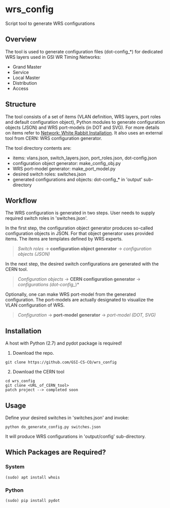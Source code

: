 # wrs_config
Script tool to generate WRS configurations

## Overview

The tool is used to generate configuration files (dot-config_*) for dedicated WRS layers used in GSI WR Timing Networks:
- Grand Master
- Service
- Local Master
- Distribution
- Access

## Structure

The tool consists of a set of items (VLAN definition, WRS layers, port roles and default configuration object), Python modules to generate configuration objects (JSON) and WRS port-models (in DOT and SVG). For more details on items refer to [Network: White Rabbit Installation](https://www-acc.gsi.de/wiki/Timing/Intern/TimingSystemNetworkWRInstallation). It also uses an external tool from CERN: WRS configuration generator.

The tool directory contents are:
- items: vlans.json, switch_layers.json, port_roles.json, dot-config.json
- configuration object generator: make_config_obj.py
- WRS port-model generator: make_port_model.py
- desired switch roles: switches.json
- generated configurations and objects: dot-config_* in 'output' sub-directory

## Workflow

The WRS configuration is generated in two steps. User needs to supply required switch roles in 'switches.json'.

In the first step, the configuration object generator produces so-called configuration objects in JSON. For that object generator uses provided items. The items are templates defined by WRS experts.

> *Switch roles* -> **configuration object generator** -> *configuration objects (JSON)*

In the next step, the desired switch configurations are generated with the CERN tool.

> *Configuration objects* -> **CERN configuration generator** -> *configurations (dot-config_*)*

Optionally, one can make WRS port-model from the generated configuration. The port-models are actually designated to visualize the VLAN configuration of WRS.

> *Configuration* -> **port-model generator** -> *port-model (DOT, SVG)*

## Installation

A host with Python (2.7) and pydot package is required!

1. Download the repo.

```
git clone https://github.com/GSI-CS-CO/wrs_config
```

2. Download the CERN tool

```
cd wrs_config
git clone <URL_of_CERN_tool>
patch project --> completed soon
```

## Usage

Define your desired switches in 'switches.json' and invoke:

```
python do_generate_config.py switches.json
```

It will produce WRS configurations in 'output/config' sub-directory.

## Which Packages are Required?

### System

```
(sudo) apt install whois
```

### Python

```
(sudo) pip install pydot
```
